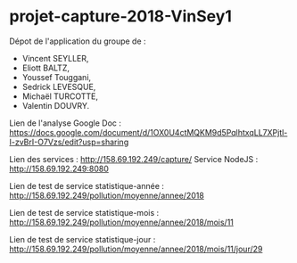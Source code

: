 # projet-capture-2018-VinSey1
Dépot de l'application du groupe de :
- Vincent SEYLLER,
- Eliott BALTZ,
- Youssef Touggani,
- Sedrick LEVESQUE,
- Michaël TURCOTTE,
- Valentin DOUVRY.

Lien de l'analyse Google Doc : https://docs.google.com/document/d/1OX0U4ctMQKM9d5PqlhtxqLL7XPjtl-I-zvBrI-O7Vzs/edit?usp=sharing

Lien des services : http://158.69.192.249/capture/
Service NodeJS : http://158.69.192.249:8080

Lien de test de service statistique-année : http://158.69.192.249/pollution/moyenne/annee/2018

Lien de test de service statistique-mois : http://158.69.192.249/pollution/moyenne/annee/2018/mois/11

Lien de test de service statistique-jour : http://158.69.192.249/pollution/moyenne/annee/2018/mois/11/jour/29
